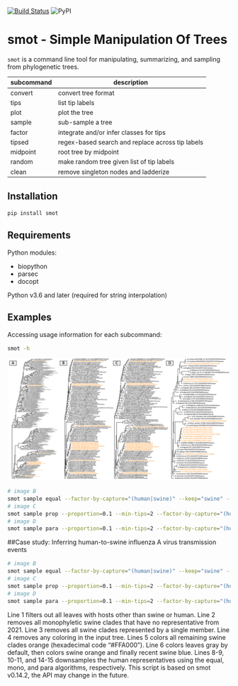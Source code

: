 [![Build Status](https://travis-ci.org/flu-crew/smot.svg?branch=master)](https://travis-ci.org/flu-crew/smot)
![PyPI](https://img.shields.io/pypi/v/smot.svg)

# smot - Simple Manipulation Of Trees

`smot` is a command line tool for manipulating, summarizing, and sampling from
phylogenetic trees.


 | subcommand | description                                      |
 | ---------- | ------------------------------------------------ |
 | convert    | convert tree format                              |
 | tips       | list tip labels                                  |
 | plot       | plot the tree                                    |
 | sample     | sub-sample a tree                                |
 | factor     | integrate and/or infer classes for tips          |
 | tipsed     | regex-based search and replace across tip labels |
 | midpoint   | root tree by midpoint                            |
 | random     | make random tree given list of tip labels        |
 | clean      | remove singleton nodes and ladderize             |


## Installation

``` sh
pip install smot
```

## Requirements

Python modules:
 * biopython
 * parsec
 * docopt

Python v3.6 and later (required for string interpolation)

## Examples

Accessing usage information for each subcommand:

``` sh
smot -h
```


![](images/pdm-1.png)

``` sh
# image B
smot sample equal --factor-by-capture="(human|swine)" --keep="swine" --seed=42 --max-tips=2 pdm.tre > pdm-equal.tre
# image C
smot sample prop --proportion=0.1 --min-tips=2 --factor-by-capture="(human|swine)" --keep="swine" --seed=42 pdm.tre > pdm-prop.tre
# image D
smot sample para --proportion=0.1 --min-tips=2 --factor-by-capture="(human|swine)" --keep="swine" --seed=42 pdm.tre > pdm-para.tre
```

##Case study: Inferring human-to-swine influenza A virus transmission events
``` sh
# image B
smot sample equal --factor-by-capture="(human|swine)" --keep="swine" --seed=42 --max-tips=2 pdm.tre > pdm-equal.tre
# image C
smot sample prop --proportion=0.1 --min-tips=2 --factor-by-capture="(human|swine)" --keep="swine" --seed=42 pdm.tre > pdm-prop.tre
# image D
smot sample para --proportion=0.1 --min-tips=2 --factor-by-capture="(human|swine)" --keep="swine" --seed=42 pdm.tre > pdm-para.tre
```
Line 1 filters out all leaves with hosts other than swine or human. Line 2 removes all monophyletic swine clades that have no representative from 2021. Line 3 removes all swine clades represented by a single member. Line 4 removes any coloring in the input tree. Lines 5 colors all remaining swine clades orange (hexadecimal code “#FFA000”). Line 6 colors leaves gray by default, then colors swine orange and finally recent swine blue. Lines 8-9, 10-11, and 14-15 downsamples the human representatives using the equal, mono, and para algorithms, respectively. This script is based on smot v0.14.2, the API may change in the future.

